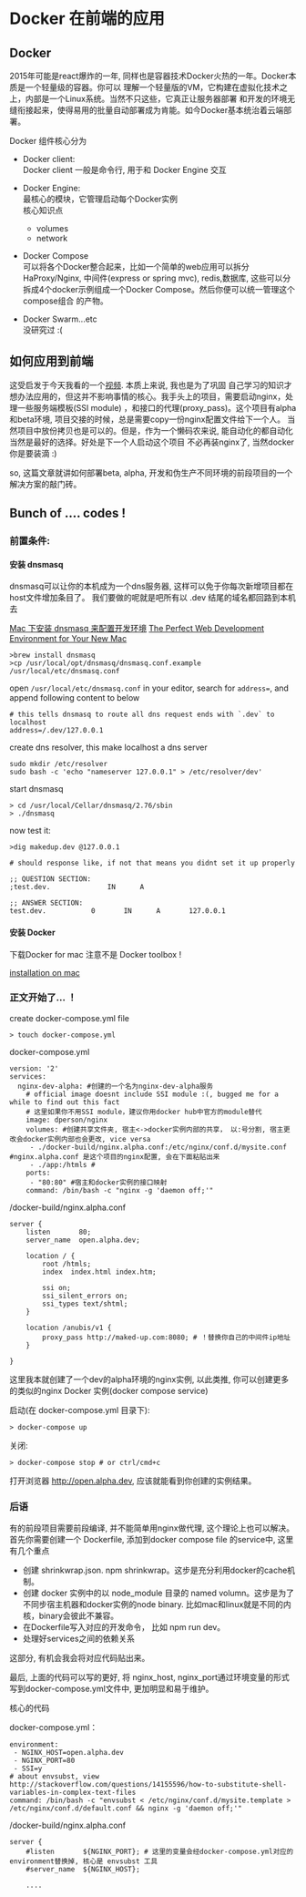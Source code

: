 # Docker 在前端的应用

## Docker
2015年可能是react爆炸的一年, 同样也是容器技术Docker火热的一年。Docker本质是一个轻量级的容器。你可以
理解一个轻量版的VM，它构建在虚拟化技术之上，内部是一个Linux系统。当然不只这些，它真正让服务器部署
和开发的环境无缝衔接起来，使得易用的批量自动部署成为肯能。如今Docker基本统治着云端部署。

Docker 组件核心分为

* Docker client:  
    Docker client 一般是命令行, 用于和 Docker Engine 交互  

* Docker Engine:  
    最核心的模块，它管理启动每个Docker实例  
    核心知识点
    * volumes
    * network

* Docker Compose   
    可以将各个Docker整合起来，比如一个简单的web应用可以拆分HaProxy/Nginx, 中间件(express or spring mvc),
    redis,数据库, 这些可以分拆成4个docker示例组成一个Docker Compose。然后你便可以统一管理这个compose组合
    的产物。

* Docker Swarm...etc  
    没研究过 :(


## 如何应用到前端
这受启发于今天我看的一个[视频](https://www.youtube.com/watch?v=zcSbOl8DYXM). 本质上来说, 我也是为了巩固
自己学习的知识才想办法应用的，但这并不影响事情的核心。我手头上的项目，需要启动nginx，处理一些服务端模板(SSI module)
，和接口的代理(proxy_pass)。这个项目有alpha和beta环境, 项目交接的时候，总是需要copy一份nginx配置文件给下一个人。
当然项目中放份拷贝也是可以的。但是，作为一个懒码农来说, 能自动化的都自动化当然是最好的选择。好处是下一个人启动这个项目
不必再装nginx了, 当然docker你是要装滴 :) 

so, 这篇文章就讲如何部署beta, alpha, 开发和伪生产不同环境的前段项目的一个解决方案的敲门砖。


## Bunch of .... codes !


### 前置条件:

#### 安装 dnsmasq
dnsmasq可以让你的本机成为一个dns服务器, 这样可以免于你每次新增项目都在host文件增加条目了。
我们要做的呢就是吧所有以 .dev 结尾的域名都回路到本机去


[Mac 下安装 dnsmasq 来配置开发环境](https://www.goodspb.net/mac-%E4%B8%8B%E5%AE%89%E8%A3%85-dnsmasq-%E6%9D%A5%E9%85%8D%E7%BD%AE%E5%BC%80%E5%8F%91%E7%8E%AF%E5%A2%83/)
[The Perfect Web Development Environment for Your New Mac](https://mallinson.ca/osx-web-development/)

    >brew install dnsmasq
    >cp /usr/local/opt/dnsmasq/dnsmasq.conf.example /usr/local/etc/dnsmasq.conf

open `/usr/local/etc/dnsmasq.conf` in your editor, search for `address=`, and append following content to below

    # this tells dnsmasq to route all dns request ends with `.dev` to localhost
    address=/.dev/127.0.0.1

create dns resolver, this make localhost a dns server

    sudo mkdir /etc/resolver
    sudo bash -c 'echo "nameserver 127.0.0.1" > /etc/resolver/dev'

start dnsmasq

    > cd /usr/local/Cellar/dnsmasq/2.76/sbin
    > ./dnsmasq

now test it:

    >dig makedup.dev @127.0.0.1

    # should response like, if not that means you didnt set it up properly

    ;; QUESTION SECTION:
    ;test.dev.     			IN     	A

    ;; ANSWER SECTION:
    test.dev.      		0      	IN     	A      	127.0.0.1


#### 安装 Docker
下载Docker for mac 注意不是 Docker toolbox !

[installation on mac](https://docs.docker.com/engine/installation/mac/)



### 正文开始了... ！ 


create docker-compose.yml file

    > touch docker-compose.yml

docker-compose.yml

    version: '2'
    services:
      nginx-dev-alpha: #创建的一个名为nginx-dev-alpha服务
        # official image doesnt include SSI module :(, bugged me for a while to find out this fact
        # 这里如果你不用SSI module，建议你用docker hub中官方的module替代
        image: dperson/nginx
        volumes: #创建共享文件夹, 宿主<->docker实例内部的共享， 以:号分割, 宿主更改会docker实例内部也会更改, vice versa
         - ./docker-build/nginx.alpha.conf:/etc/nginx/conf.d/mysite.conf #nginx.alpha.conf 是这个项目的nginx配置, 会在下面粘贴出来
         - ./app:/htmls # 
        ports:
         - "80:80" #宿主和docker实例的接口映射
        command: /bin/bash -c "nginx -g 'daemon off;'"


/docker-build/nginx.alpha.conf

    server {
        listen       80;
        server_name  open.alpha.dev;

        location / {
            root /htmls;
            index  index.html index.htm;

            ssi on;
            ssi_silent_errors on;
            ssi_types text/shtml;
        }

        location /anubis/v1 {
            proxy_pass http://maked-up.com:8080; # ！替换你自己的中间件ip地址
        }

    }

 
这里我本就创建了一个dev的alpha环境的nginx实例, 以此类推, 你可以创建更多的类似的nginx Docker 实例(docker compose service)

启动(在 docker-compose.yml 目录下):

    > docker-compose up

关闭:

    > docker-compose stop # or ctrl/cmd+c


打开浏览器 http://open.alpha.dev, 应该就能看到你创建的实例结果。


### 后语
有的前段项目需要前段编译, 并不能简单用nginx做代理, 这个理论上也可以解决。
首先你需要创建一个 Dockerfile, 添加到docker compose file 的service中, 这里有几个重点

* 创建 shrinkwrap.json. npm shrinkwrap。这步是充分利用docker的cache机制。
* 创建 docker 实例中的以 node_module 目录的 named volumn。这步是为了不同步宿主机器和docker实例的node binary.
比如mac和linux就是不同的内核，binary会彼此不兼容。
* 在Dockerfile写入对应的开发命令， 比如 npm run dev。
* 处理好services之间的依赖关系

这部分, 有机会我会将对应代码贴出来。

最后, 上面的代码可以写的更好, 将 nginx_host, nginx_port通过环境变量的形式写到docker-compose.yml文件中,
更加明显和易于维护。

核心的代码

docker-compose.yml：

    environment:
     - NGINX_HOST=open.alpha.dev
     - NGINX_PORT=80
     - SSI=y
    # about envsubst, view http://stackoverflow.com/questions/14155596/how-to-substitute-shell-variables-in-complex-text-files
    command: /bin/bash -c "envsubst < /etc/nginx/conf.d/mysite.template > /etc/nginx/conf.d/default.conf && nginx -g 'daemon off;'"


/docker-build/nginx.alpha.conf


    server {
        #listen       ${NGINX_PORT}; # 这里的变量会经docker-compose.yml对应的environment替换掉, 核心是 envsubst 工具
        #server_name  ${NGINX_HOST};

        ....





















































